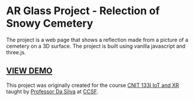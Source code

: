 # AR Glass Project - Relection of Snowy Cemetery

The project is a web page that shows a reflection made from a picture of a cemetery on a 3D surface.  The project is built using vanilla javascript and three.js.

## [VIEW DEMO](https://stevehanstudio.github.io/ar-glass/)

This project was originally created for the course [CNIT 133I IoT and XR](https://www.coursicle.com/ccsf/courses/CNIT/133I/) taught by [Professor Da Silva](https://cdasilva.info/) at [CCSF](https://www.ccsf.edu/).

